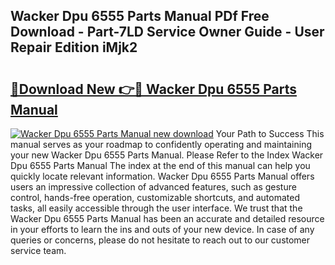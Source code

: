 ## Wacker Dpu 6555 Parts Manual PDf Free Download - Part-7LD Service Owner Guide - User Repair Edition iMjk2

# <h2><a href="http://bc55172.oget.top/?id=Wacker+Dpu+6555+Parts+Manual">🔗Download New 👉🔴 Wacker Dpu 6555 Parts Manual</a></h2>

[![Wacker Dpu 6555 Parts Manual new download](https://i.imgur.com/5g1atiW.png)](http://bc55172.oget.top/?id=Wacker+Dpu+6555+Parts+Manual)
Your Path to Success This manual serves as your roadmap to confidently operating and maintaining your new Wacker Dpu 6555 Parts Manual. Please Refer to the Index Wacker Dpu 6555 Parts Manual The index at the end of this manual can help you quickly locate relevant information. Wacker Dpu 6555 Parts Manual offers users an impressive collection of advanced features, such as gesture control, hands-free operation, customizable shortcuts, and automated tasks, all easily accessible through the user interface. We trust that the Wacker Dpu 6555 Parts Manual has been an accurate and detailed resource in your efforts to learn the ins and outs of your new device. In case of any queries or concerns, please do not hesitate to reach out to our customer service team.
